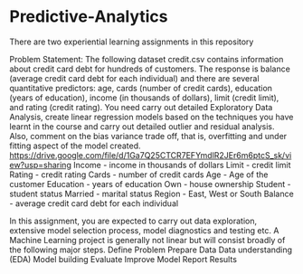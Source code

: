 # Predictive-Analytics
There are two experiential learning assignments in this repository

Problem Statement:
The following dataset credit.csv contains information about credit card debt for hundreds of customers. The response is balance (average credit card debt for each individual) and there are several quantitative predictors: age, cards (number of credit cards), education (years of education), income (in thousands of dollars), limit (credit limit), and rating (credit rating). You need carry out detailed Exploratory Data Analysis, create linear regression models based on the techniques you have learnt in the course and carry out detailed outlier and residual analysis. Also, comment on the bias variance trade off, that is, overfitting and under fitting aspect of the model created.
https://drive.google.com/file/d/1Ga7Q25CTCR7EFYmdlR2JEr6m6ptcS_sk/view?usp=sharing
Income - income in thousands of dollars
Limit - credit limit
Rating - credit rating
Cards - number of credit cards
Age - Age of the customer
Education - years of education
Own - house ownership
Student - student status
Married - marital status
Region - East, West or South
Balance - average credit card debt for each individual

In this assignment, you are expected to carry out data exploration, extensive model selection process, model diagnostics and testing etc. A Machine Learning project is generally not linear but will consist broadly of the following major steps.
Define Problem
Prepare Data
Data understanding (EDA)
Model building
Evaluate
Improve Model
Report Results

